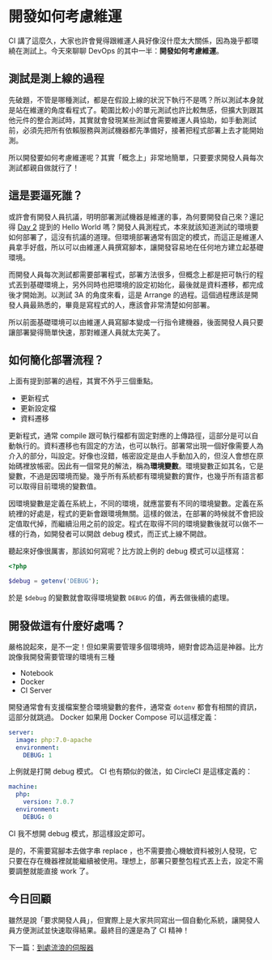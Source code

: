 # 開發如何考慮維運

CI 講了這麼久，大家也許會覺得跟維運人員好像沒什麼太大關係，因為幾乎都環繞在測試上。今天來聊聊 DevOps 的其中一半：**開發如何考慮維運**。

## 測試是測上線的過程

先破題，不管是哪種測試，都是在假設上線的狀況下執行不是嗎？所以測試本身就是站在維運的角度看程式了。範圍比較小的單元測試也許比較無感，但擴大到跟其他元件的整合測試時，其實就會發現某些測試會需要維運人員協助，如手動測試前，必須先把所有依賴服務與測試機器都先準備好，接著把程式部署上去才能開始測。

所以開發要如何考慮維運呢？其實「概念上」非常地簡單，只要要求開發人員每次測試都親自做就行了！

## 這是要逼死誰？

或許會有開發人員抗議，明明部署測試機器是維運的事，為何要開發自己來？還記得 [Day 2][] 提到的 Hello World 嗎？開發人員測程式，本來就該知道測試的環境要如何部署了，這沒有抗議的道理。但環境部署通常有固定的模式，而這正是維運人員拿手好戲，所以可以由維運人員撰寫腳本，讓開發容易地在任何地方建立起基礎環境。

而開發人員每次測試都需要部署程式，部署方法很多，但概念上都是把可執行的程式丟到基礎環境上，另外同時也把環境的設定初始化，最後就是資料遷移，都完成後才開始測。以測試 3A 的角度來看，這是 Arrange 的過程。這個過程應該是開發人員最熟悉的，畢竟是寫程式的人，應該會非常清楚如何部署。

所以前面基礎環境可以由維運人員寫腳本變成一行指令建機器，後面開發人員只要讓部署變得簡單快速，那對維運人員就太完美了。

## 如何簡化部署流程？

上面有提到部署的過程，其實不外乎三個重點。

* 更新程式
* 更新設定檔
* 資料遷移

更新程式，通常 compile 跟可執行檔都有固定對應的上傳路徑，這部分是可以自動執行的。資料遷移也有固定的方法，也可以執行。部署常出現一個好像需要人為介入的部分，叫設定。好像也沒錯，帳密設定是由人手動加入的，但沒人會想在原始碼裡放帳密。因此有一個常見的解法，稱為**環境變數**。環境變數正如其名，它是變數，不過是因環境而變。幾乎所有系統都有環境變數的實作，也幾乎所有語言都可以取得目前環境的變數值。

因環境變數是定義在系統上，不同的環境，就應當要有不同的環境變數。定義在系統裡的好處是，程式的更新會跟環境無關。這樣的做法，在部署的時候就不會把設定值取代掉，而繼續沿用之前的設定。程式在取得不同的環境變數後就可以做不一樣的行為，如開發者可以開啟 debug 模式，而正式上線不開啟。

聽起來好像很厲害，那該如何寫呢？比方說上例的 debug 模式可以這樣寫：

```php
<?php

$debug = getenv('DEBUG');
```

於是 `$debug` 的變數就會取得環境變數 `DEBUG` 的值，再去做後續的處理。

## 開發做這有什麼好處嗎？

嚴格說起來，是不一定！但如果需要管理多個環境時，絕對會認為這是神器。比方說像我開發需要管理的環境有三種

* Notebook
* Docker
* CI Server

開發通常會有支援檔案整合環境變數的套件，通常查 `dotenv` 都會有相關的資訊，這部分就跳過。 Docker 如果用 Docker Compose 可以這樣定義：

```yaml
server:
  image: php:7.0-apache
  environment:
    DEBUG: 1
```

上例就是打開 debug 模式。 CI 也有類似的做法，如 CircleCI 是這樣定義的：

```yaml
machine:
  php:
    version: 7.0.7
  environment:
    DEBUG: 0
```

CI 我不想開 debug 模式，那這樣設定即可。

是的，不需要寫腳本去做字串 replace ，也不需要擔心機敏資料被別人發現，它只要在存在機器裡就能繼續被使用。理想上，部署只要整包程式丟上去，設定不需要調整就能直接 work 了。

## 今日回顧

雖然是說「要求開發人員」，但實際上是大家共同寫出一個自動化系統，讓開發人員方便測試並快速取得結果。最終目的還是為了 CI 精神！

下一篇：[到處流浪的伺服器][]

[Day 2]: /docs/day02.md
[到處流浪的伺服器]: /docs/day14.md
